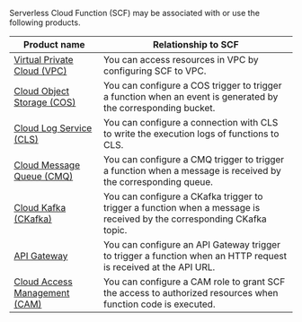 Serverless Cloud Function (SCF) may be associated with or use the following products.

| Product name | Relationship to SCF |
| --- | --- |
[Virtual Private Cloud (VPC)](https://cloud.tencent.com/document/product/215) | You can access resources in VPC by configuring SCF to VPC. |
| [Cloud Object Storage (COS)](https://cloud.tencent.com/document/product/436) | You can configure a COS trigger to trigger a function when an event is generated by the corresponding bucket. |
[Cloud Log Service (CLS)](https://cloud.tencent.com/document/product/614) | You can configure a connection with CLS to write the execution logs of functions to CLS. |
| [Cloud Message Queue (CMQ)](https://cloud.tencent.com/document/product/406) | You can configure a CMQ trigger to trigger a function when a message is received by the corresponding queue. |
| [Cloud Kafka (CKafka)](https://cloud.tencent.com/document/product/597) | You can configure a CKafka trigger to trigger a function when a message is received by the corresponding CKafka topic. |
| [API Gateway](https://cloud.tencent.com/document/product/628) | You can configure an API Gateway trigger to trigger a function when an HTTP request is received at the API URL. |
| [Cloud Access Management (CAM)](https://intl.cloud.tencent.com/document/product/598) | You can configure a CAM role to grant SCF the access to authorized resources when function code is executed. |
